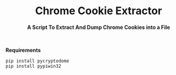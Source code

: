 <h1 align="center">Chrome Cookie Extractor</h1>
<p align="center"><b>A Script To Extract And Dump Chrome Cookies into a File</b></p>
<br>

**Requirements**
```
pip install pycryptodome
pip install pypiwin32
```
